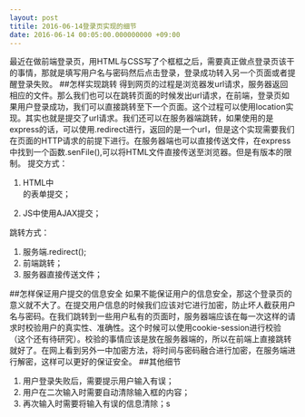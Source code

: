 ```yaml
---
layout: post
titile: 2016-06-14登录页实现的细节
date: 2016-06-14 00:05:00.000000000 +09:00
---
```

最近在做前端登录页，用HTML与CSS写了个框框之后，需要真正做点登录页该干的事情，那就是填写用户名与密码然后点击登录，登录成功转入另一个页面或者提醒登录失败。
##怎样实现跳转
得到网页的过程是浏览器发url请求，服务器返回相应的文件。那么我们也可以在跳转页面的时候发出url请求，在前端，登录页如果用户登录成功，我们可以直接跳转至下一个页面。这个过程可以使用location实现。其实也就是提交了url请求。我们还可以在服务器端跳转，如果使用的是express的话，可以使用.redirect进行，返回的是一个url，但是这个实现需要我们在页面的HTTP请求的前提下进行。在服务器端也可以直接传送文件，在express中找到一个函数.senFile(),可以将HTML文件直接传送至浏览器。但是有版本的限制。
提交方式：

1. HTML中<form>的表单提交；
2. JS中使用AJAX提交；

跳转方式：

1. 服务端.redirect();
2. 前端跳转；
3. 服务器直接传送文件；

##怎样保证用户提交的信息安全
如果不能保证用户的信息安全，那这个登录页的意义就不大了。在提交用户信息的时候我们应该对它进行加密，防止坏人截获用户名与密码。在我们跳转到一些用户私有的页面时，服务器端应该在每一次这样的请求时校验用户的真实性、准确性。这个时候可以使用cookie-session进行校验（这个还有待研究）。校验的事情应该是放在服务器端的，所以在前端上直接跳转就好了。在网上看到另外一中加密方法，将时间与密码融合进行加密，在服务端进行解密，这样可以更好的保证安全。
##其他细节

1. 用户登录失败后，需要提示用户输入有误；
2. 用户在二次输入时需要自动清除输入框的内容；
3. 再次输入时需要将输入有误的信息清除；s